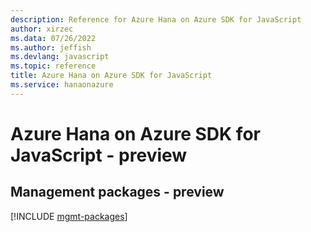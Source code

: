 ```yaml
---
description: Reference for Azure Hana on Azure SDK for JavaScript
author: xirzec
ms.data: 07/26/2022
ms.author: jeffish
ms.devlang: javascript
ms.topic: reference
title: Azure Hana on Azure SDK for JavaScript
ms.service: hanaonazure
---
```

# Azure Hana on Azure SDK for JavaScript - preview

## Management packages - preview
[!INCLUDE [mgmt-packages](hana-on-azure-mgmt-index.md)]